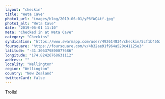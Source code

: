 ```yaml
---
layout: "checkin"
title: "Weta Cave"
photo1_url: "images/blog/2019-06-01/yP6YWQ4tf.jpg"
photo1_alt: "Weta Cave"
date: "2019-06-01 11:10"
meta: "Checked in at Weta Cave"
category: "Checkins"
syndication: "https://www.swarmapp.com/user/492614834/checkin/5cf1b45535811b002cf3c5d7"
foursquare: "https://foursquare.com/v/4b32ae91f964a520c41125e3"
latitude: "-41.306379890077686"
longitude: "174.82426768631112"
address: ""
locality: "Wellington"
region: "Wellington"
country: "New Zealand"
twitterCard: false
---
```

Trolls!
